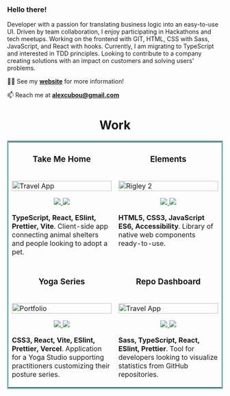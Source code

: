 ### Hello there!

Developer with a passion for translating business logic into an easy-to-use UI. Driven by team collaboration, I enjoy participating in Hackathons and tech meetups. Working on the frontend with GIT, HTML, CSS with Sass, JavaScript, and React with hooks. Currently, I am migrating to TypeScript and interested in TDD principles. Looking to contribute to a company creating solutions with an impact on customers and solving users' problems.

👨‍💻 See my <strong>[website](https://alexcumplido.github.io/portfolio/)</strong> for more information!

📫 Reach me at <strong>alexcubou@gmail.com</strong>

<h1 align="center">Work</h1>
<table bordercolor="#66b2b2">
  <tr>
    <td width="50%" valign="top">
      <h3 align="center">Take Me Home</h3>
        <br />
        <a target="_blank" href="https://takeme-home.vercel.app/">
            <img src="https://alexcumplido.github.io/portfolio/images/pets.PNG" width="100%" alt="Travel App"/>
        </a>
        <br />
        <p align="center">   
          <a href="https://github.com/alexcumplido/takemeHome#take-me-home" target="_blank">
            <img src="https://img.shields.io/static/v1?label=&message=REPO&color=23555f&style=plastic&logo=github&logo-color=white"/>
          </a>  
          <a href="https://takeme-home.vercel.app/" target="_blank">
            <img src="https://img.shields.io/static/v1?label=&message=WEBSITE&color=cdf998&style=plastic&logo=&logo-color=white"/>
          </a>
        </p>
        <p><strong>TypeScript, React, ESlint, Prettier, Vite</strong>. Client-side app connecting animal shelters and people looking to adopt a pet.
        </p>
    </td>
     <td width="50%" valign="top">
      <h3 align="center">Elements</h3>
      <br />
      <a target="_blank" href="https://alexcumplido.github.io/frontend-projects/">
        <img src="https://alexcumplido.github.io/portfolio/images/elements.PNG" width="100%"  alt="Rigley 2"/>
      </a>
      <br />
      <p align="center">
        <a href="https://github.com/alexcumplido/frontend-projects#elements" target="_blank">
          <img src="https://img.shields.io/static/v1?label=&message=REPO&color=23555f&style=plastic&logo=github&logo-color=white"/>
        </a>
        <a href="https://alexcumplido.github.io/frontend-projects/" target="_blank">
          <img src="https://img.shields.io/static/v1?label=&message=WEBSITE&color=cdf998&style=plastic&logo=&logo-color=white"/>
        </a>
      </p>
      <p>
        <strong>HTML5, CSS3, JavaScript ES6, Accessibility</strong>. Library of native web components ready-to-use.
      </p>
    </td>
    
  </tr>
   <tr>
    <td width="50%" valign="top">
      <h3 align="center">Yoga Series</h3>
      <br />
        <a target="_blank" href="https://yogaseries.vercel.app/">
          <img src="https://alexcumplido.github.io/portfolio/images/yourYoga.png" width="100%" alt="Portfolio"/>
        </a>
      <br />
        <p align="center">
            <a href="https://github.com/alexcumplido/yogaSeries#yoga-series" target="_blank">
                <img src="https://img.shields.io/static/v1?label=&message=REPO&color=23555f&style=plastic&logo=github&logo-color=white"/>
            </a>
            <a href="https://yogaseries.vercel.app/" target="_blank">
                <img src="https://img.shields.io/static/v1?label=&message=WEBSITE&color=cdf998&style=plastic&logo=&logo-color=white"/>
            </a>
      </p>
        <p><strong>CSS3, React, Vite, ESlint, Prettier, Vercel</strong>. Application for a Yoga Studio supporting practitioners customizing their posture series.</p>
    </td>
    <td width="50%" valign="top">
      <h3 align="center">Repo Dashboard</h3>
        <br />
        <a target="_blank" href="https://github.com/alexcumplido">
          <img src="https://raw.githubusercontent.com/alexcumplido/portfolio/main/images/repoDash.png" width="100%" alt="Travel App"/>
        </a>
        <br />
        <p align="center">   
          <a href="https://github.com/alexcumplido" target="_blank">
          <img src="https://img.shields.io/static/v1?label=&message=REPO&color=23555f&style=plastic&logo=github&logo-color=white"/>
        </a>
        <a href="https://github.com/alexcumplido" target="_blank">
          <img src="https://img.shields.io/static/v1?label=&message=WEBSITE&color=cdf998&style=plastic&logo=&logo-color=white"/>
        </a>
        </p>
        <p>
        <strong>Sass, TypeScript, React, ESlint, Prettier</strong>. Tool for developers looking to visualize statistics from GitHub repositories.
        </p>
        </p>
    </td>
  </tr>
</table>





